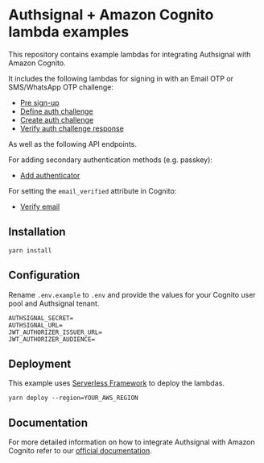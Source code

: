 # Authsignal + Amazon Cognito lambda examples

This repository contains example lambdas for integrating Authsignal with Amazon Cognito.

It includes the following lambdas for signing in with an Email OTP or SMS/WhatsApp OTP challenge:

- [Pre sign-up](https://github.com/authsignal/cognito-lambdas/blob/main/triggers/pre-sign-up.ts)
- [Define auth challenge](https://github.com/authsignal/cognito-lambdas/blob/main/triggers/define-auth-challenge.ts)
- [Create auth challenge](https://github.com/authsignal/cognito-lambdas/blob/main/triggers/create-auth-challenge.ts)
- [Verify auth challenge response](https://github.com/authsignal/cognito-lambdas/blob/main/triggers/verify-auth-challenge-response.ts)

As well as the following API endpoints.

For adding secondary authentication methods (e.g. passkey):

- [Add authenticator](https://github.com/authsignal/cognito-lambdas/blob/main/api/add-authenticator.ts)

For setting the `email_verified` attribute in Cognito:

- [Verify email](https://github.com/authsignal/cognito-lambdas/blob/main/api/verify-email.ts)

## Installation

```
yarn install
```

## Configuration

Rename `.env.example` to `.env` and provide the values for your Cognito user pool and Authsignal tenant.

```
AUTHSIGNAL_SECRET=
AUTHSIGNAL_URL=
JWT_AUTHORIZER_ISSUER_URL=
JWT_AUTHORIZER_AUDIENCE=
```

## Deployment

This example uses [Serverless Framework](https://www.serverless.com/) to deploy the lambdas.

```
yarn deploy --region=YOUR_AWS_REGION
```

## Documentation

For more detailed information on how to integrate Authsignal with Amazon Cognito refer to our [official documentation](https://docs.authsignal.com/integrations/aws-cognito/overview).
